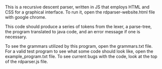 This is a recursive descent parser, written in JS that employs HTML and CSS for a graphical interface.
To run it, open the rdparser-website.html file with google chrome.

This code should produce a series of tokens from the lexer, a parse-tree, 
the program translated to java code, and an error message if one is necessary.

To see the grammars utilized by this program, open the grammars.txt file.
For a valid test program to see what some code should look like, open the example_program.txt file.
To see current bugs with the code, look at the top of the rdparser.js file.
